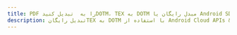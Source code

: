 ---title: PDF را به  تبدیل کنیدDOTM، TEX به DOTM مبدل رایگان یا Android SDKdescription: تبدیل رایگانTEX به DOTM با استفاده از Android Cloud APIs & SDK همچنین اسناد PDF را در Cloud ایجاد، ویرایش و رندر کنید.---